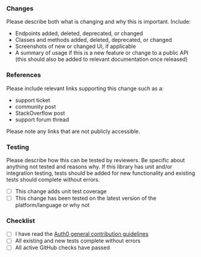 ### Changes

Please describe both what is changing and why this is important. Include:

- Endpoints added, deleted, deprecated, or changed
- Classes and methods added, deleted, deprecated, or changed
- Screenshots of new or changed UI, if applicable
- A summary of usage if this is a new feature or change to a public API (this should also be added to relevant documentation once released)

### References

Please include relevant links supporting this change such as a:

- support ticket
- community post
- StackOverflow post
- support forum thread

Please note any links that are not publicly accessible.

### Testing

Please describe how this can be tested by reviewers. Be specific about anything not tested and reasons why. If this library has unit and/or integration testing, tests should be added for new functionality and existing tests should complete without errors.

* [ ] This change adds unit test coverage
* [ ] This change has been tested on the latest version of the platform/language or why not

### Checklist

* [ ] I have read the [Auth0 general contribution guidelines](https://github.com/auth0/open-source-template/blob/master/GENERAL-CONTRIBUTING.md)
* [ ] All existing and new tests complete without errors
* [ ] All active GitHub checks have passed
